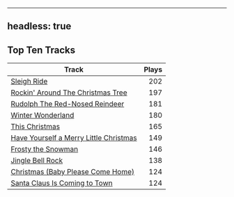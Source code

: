 
---
headless: true
---

## Top Ten Tracks

| Track | Plays |
| --- |  ---: |
|[Sleigh Ride](/songs/sleigh-ride)| 202|
|[Rockin' Around The Christmas Tree](/songs/rockin-around-the-christmas-tree)| 197|
|[Rudolph The Red-Nosed Reindeer](/songs/rudolph-the-red-nosed-reindeer)| 181|
|[Winter Wonderland](/songs/winter-wonderland)| 180|
|[This Christmas](/songs/this-christmas)| 165|
|[Have Yourself a Merry Little Christmas](/songs/have-yourself-a-merry-little-christmas)| 149|
|[Frosty the Snowman](/songs/frosty-the-snowman)| 146|
|[Jingle Bell Rock](/songs/jingle-bell-rock)| 138|
|[Christmas (Baby Please Come Home)](/songs/christmas-baby-please-come-home)| 124|
|[Santa Claus Is Coming to Town](/songs/santa-claus-is-coming-to-town)| 124|
